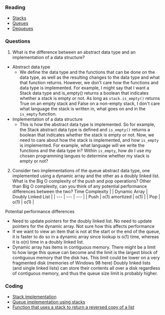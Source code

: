 ### Reading
* [Stacks](https://bradfieldcs.com/algos/stacks/introduction/)
* [Queues](https://bradfieldcs.com/algos/queues/introduction/)
* [Dequeues](https://bradfieldcs.com/algos/deques/introduction/)

### Questions
1. What is the difference between an abstract data type and an implementation of a data structure?
* Abstract data type
  * We define the data type and the functions that can be done on the data type, as well as the resulting changes to the data type and what that function returns. However, we don't care how the functions and data type is implemented. For example, I might say that I want a Stack data type and is_empty() returns a boolean that indicates whether a stack is empty or not. As long as `stack.is_empty()` returns True on an empty stack and False on a non-empty stack, I don't care what language the stack is written in, what goes on and in the `is_empty` function.
* Implementation of a data structure
  * This is how the abstract data type is implemented. So for example, the Stack abstract data type is defined and `is_empty()` returns a boolean that indicates whether the stack is empty or not. Now, we need to care about how the stack is implemented, and how `is_empty` is implemented. For example, what language will we write the functions and the data type in? Within `is_empty`, how do I use my chosen programming langues to determine whether my stack is empty or not?

2. Consider two implementations of the queue abstract data type, one implemented using a dynamic array and the other as a doubly linked list. What is the Big O complexity of the push and pop operations? Other than Big O complexity, can you think of any potential performance differences between the two?
Time Complexity
|  | Dynamic Array | Doubly Linked List |
| --- | --- | --- |
| Push | o(1) amortized | o(1) |
| Pop | o(1) | o(1) |

Potential performance differences
* Need to update pointers for the doubly linked list. No need to update pointers for the dynamic array. Not sure how this affects performance
* If we want to view an item that is not at the start or the end of the queue, it is faster to do so in a dynamic array since lookup is o(1) time, whereas it is o(n) time in a doubly linked list.
* Dynamic array has items in contiguous memory. There might be a limit to how large this queue can become and the limit is the largest block of contiguous memory that the disk has. This limit could be lower on a very fragmented disk (memories of Windows 98 here) Doubly linked lists (and single linked lists) can store their contents all over a disk regardless of contiguous memory, and thus the queue size limit is probably higher.

### Coding
* [Stack implementation](stack.py)
* [Queue implementation using stacks](queue.py)
* [Function that uses a stack to return a reversed copy of  a list](reverse_list.py)

